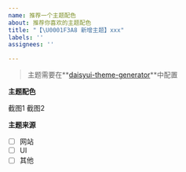 ```yaml
---
name: 推荐一个主题配色
about: 推荐你喜欢的主题配色
title: "【\U0001F3A8 新增主题】xxx"
labels: ''
assignees: ''

---
```


> 主题需要在**[daisyui-theme-generator](https://daisyui.com/theme-generator/)**中配置

**主题配色**

截图1
截图2

**主题来源**

- [ ] 网站
- [ ] UI
- [ ] 其他
